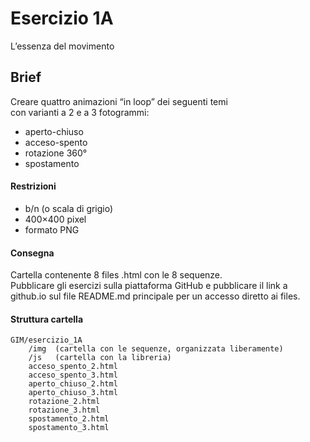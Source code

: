# Esercizio 1A
L’essenza del movimento

## Brief
Creare quattro animazioni “in loop” dei seguenti temi  
con varianti a 2 e a 3 fotogrammi:  
- aperto-chiuso
- acceso-spento
- rotazione 360°
- spostamento

#### Restrizioni
- b/n (o scala di grigio)
- 400×400 pixel
- formato PNG

#### Consegna
Cartella contenente 8 files .html con le 8 sequenze.  
Pubblicare gli esercizi sulla piattaforma GitHub e pubblicare il link a github.io sul file README.md principale per un accesso diretto ai files.  

#### Struttura cartella  
```
GIM/esercizio_1A  	
	/img  (cartella con le sequenze, organizzata liberamente)  
	/js   (cartella con la libreria)  
	acceso_spento_2.html  
	acceso_spento_3.html  
	aperto_chiuso_2.html  
	aperto_chiuso_3.html  
	rotazione_2.html  
	rotazione_3.html  
	spostamento_2.html  
	spostamento_3.html  
```
